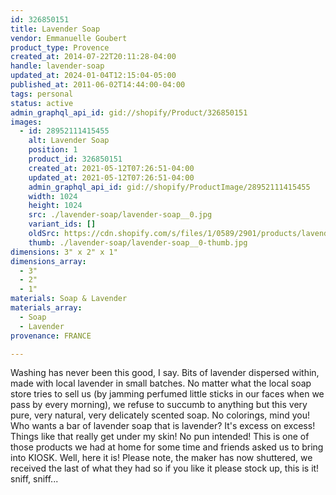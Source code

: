 ```yaml
---
id: 326850151
title: Lavender Soap
vendor: Emmanuelle Goubert
product_type: Provence
created_at: 2014-07-22T20:11:28-04:00
handle: lavender-soap
updated_at: 2024-01-04T12:15:04-05:00
published_at: 2011-06-02T14:44:00-04:00
tags: personal
status: active
admin_graphql_api_id: gid://shopify/Product/326850151
images:
  - id: 28952111415455
    alt: Lavender Soap
    position: 1
    product_id: 326850151
    created_at: 2021-05-12T07:26:51-04:00
    updated_at: 2021-05-12T07:26:51-04:00
    admin_graphql_api_id: gid://shopify/ProductImage/28952111415455
    width: 1024
    height: 1024
    src: ./lavender-soap/lavender-soap__0.jpg
    variant_ids: []
    oldSrc: https://cdn.shopify.com/s/files/1/0589/2901/products/lavender-soap_1.jpg?v=1620818811
    thumb: ./lavender-soap/lavender-soap__0-thumb.jpg
dimensions: 3" x 2" x 1"
dimensions_array:
  - 3"
  - 2"
  - 1"
materials: Soap & Lavender
materials_array:
  - Soap
  - Lavender
provenance: FRANCE

---
```


Washing has never been this good, I say. Bits of lavender dispersed within, made with local lavender in small batches. No matter what the local soap store tries to sell us (by jamming perfumed little sticks in our faces when we pass by every morning), we refuse to succumb to anything but this very pure, very natural, very delicately scented soap. No colorings, mind you! Who wants a bar of lavender soap that is lavender? It's excess on excess! Things like that really get under my skin! No pun intended! This is one of those products we had at home for some time and friends asked us to bring into KIOSK. Well, here it is! Please note, the maker has now shuttered, we received the last of what they had so if you like it please stock up, this is it! sniff, sniff...
